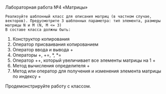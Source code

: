 Лабораторная работа №4
«Матрицы»

	Реализуйте шаблонный класс для описания матриц (в частном случае, векторов). Предусмотрите 3 шаблонных параметра: тип элемента, размеры матрицы N и M (N, M <= 3)
	В составе класса должны быть:
1.	Конструктор копирования
2.	Оператор присваивания копированием
3.	Оператор ввода и вывода +
4.	Операторы +, +=, *, *= 
5.	Оператор ++, который увеличивает все элементы матрицы на 1 +
6.	Метод вычисления определителя +
7.	Метод или оператор для получения и изменения элемента матрицы по индексу +

Продемонстрируйте работу с классом.
